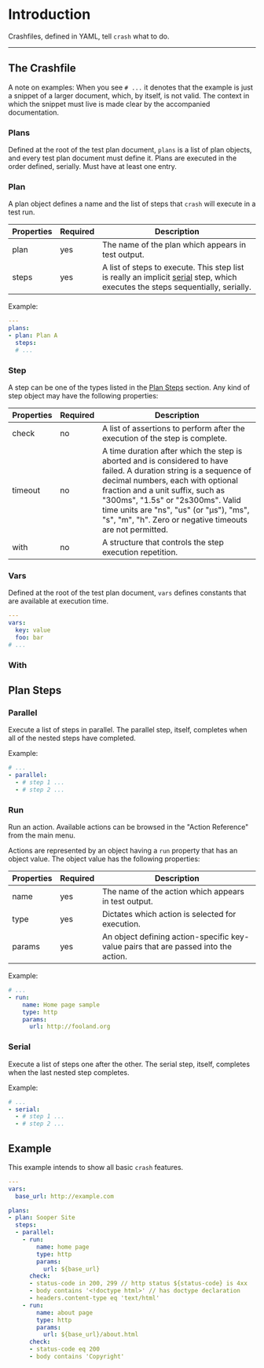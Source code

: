 # Introduction

Crashfiles, defined in YAML, tell `crash` what to do.  

---

## The Crashfile

A note on examples: When you see `# ...` it denotes that the example is just a snippet
of a larger document, which, by itself, is not valid. The context in which the snippet
must live is made clear by the accompanied documentation.

### Plans

Defined at the root of the test plan document, `plans` is a list of plan objects, 
and every test plan document must define it. Plans are executed in the order defined, 
serially. Must have at least one entry.

### Plan

A plan object defines a name and the list of steps that `crash` will execute in a test run. 

Properties | Required | Description
---------- | -------- | -----------
plan       | yes      | The name of the plan which appears in test output.
steps      | yes      | A list of steps to execute. This step list is really an implicit [serial](#serial) step, which executes the steps sequentially, serially.

Example:
```yaml
---
plans:
- plan: Plan A
  steps:
  # ...
```

### Step

A step can be one of the types listed in the [Plan Steps](#plan-steps) section.
Any kind of step object may have the following properties:

Properties | Required | Description
---------- | -------- | -----------
check      | no       | A list of assertions to perform after the execution of the step is complete.
timeout    | no       | A time duration after which the step is aborted and is considered to have failed. A duration string is a sequence of decimal numbers, each with optional fraction and a unit suffix, such as "300ms", "1.5s" or "2s300ms". Valid time units are "ns", "us" (or "µs"), "ms", "s", "m", "h". Zero or negative timeouts are not permitted.
with       | no       | A structure that controls the step execution repetition.

### Vars

Defined at the root of the test plan document, `vars` defines constants that are available
at execution time.

```yaml
---
vars:
  key: value
  foo: bar
# ...
```

### With



## Plan Steps

### Parallel

Execute a list of steps in parallel. The parallel step, itself, completes when all of the nested steps
have completed.

Example:
```yaml
# ...
- parallel:
  - # step 1 ...
  - # step 2 ...
```

### Run

Run an action. Available actions can be browsed in the "Action Reference" from the main menu.

Actions are represented by an object having a `run` property that has an object value. The object
value has the following properties:

Properties | Required | Description
---------- | -------- | -----------
name       | yes      | The name of the action which appears in test output.
type       | yes      | Dictates which action is selected for execution.
params     | yes      | An object defining action-specific key-value pairs that are passed into the action.

Example:
```yaml
# ...
- run:
    name: Home page sample
    type: http
    params:
      url: http://fooland.org
```

### Serial

Execute a list of steps one after the other. The serial step, itself, completes when the last nested step completes.

Example:
```yaml
# ...
- serial:
  - # step 1 ...
  - # step 2 ...
```

## Example

This example intends to show all basic `crash` features.

```yaml
---
vars:
  base_url: http://example.com

plans:
- plan: Sooper Site
  steps:
  - parallel:
    - run:
        name: home page
        type: http
        params:
          url: ${base_url}
      check:
      - status-code in 200, 299 // http status ${status-code} is 4xx
      - body contains '<!doctype html>' // has doctype declaration
      - headers.content-type eq 'text/html'
    - run:
        name: about page
        type: http
        params:
          url: ${base_url}/about.html
      check:
      - status-code eq 200
      - body contains 'Copyright'
```
